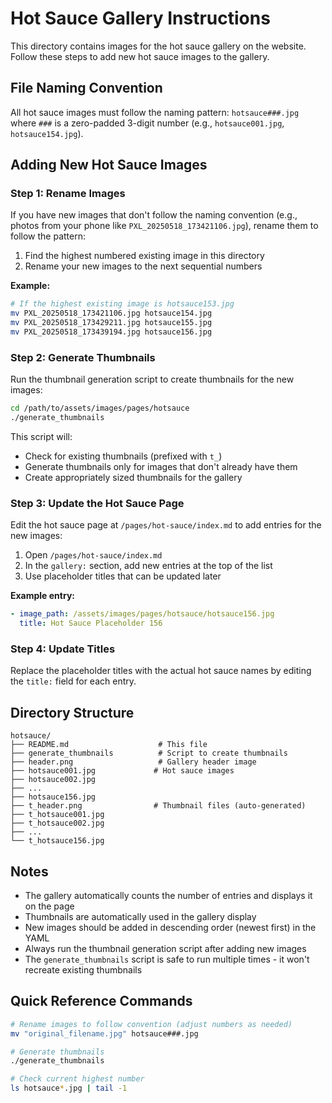 # Hot Sauce Gallery Instructions

This directory contains images for the hot sauce gallery on the website. Follow these steps to add new hot sauce images to the gallery.

## File Naming Convention

All hot sauce images must follow the naming pattern: `hotsauce###.jpg` where `###` is a zero-padded 3-digit number (e.g., `hotsauce001.jpg`, `hotsauce154.jpg`).

## Adding New Hot Sauce Images

### Step 1: Rename Images

If you have new images that don't follow the naming convention (e.g., photos from your phone like `PXL_20250518_173421106.jpg`), rename them to follow the pattern:

1. Find the highest numbered existing image in this directory
2. Rename your new images to the next sequential numbers

**Example:**
```bash
# If the highest existing image is hotsauce153.jpg
mv PXL_20250518_173421106.jpg hotsauce154.jpg
mv PXL_20250518_173429211.jpg hotsauce155.jpg
mv PXL_20250518_173439194.jpg hotsauce156.jpg
```

### Step 2: Generate Thumbnails

Run the thumbnail generation script to create thumbnails for the new images:

```bash
cd /path/to/assets/images/pages/hotsauce
./generate_thumbnails
```

This script will:
- Check for existing thumbnails (prefixed with `t_`)
- Generate thumbnails only for images that don't already have them
- Create appropriately sized thumbnails for the gallery

### Step 3: Update the Hot Sauce Page

Edit the hot sauce page at `/pages/hot-sauce/index.md` to add entries for the new images:

1. Open `/pages/hot-sauce/index.md`
2. In the `gallery:` section, add new entries at the top of the list
3. Use placeholder titles that can be updated later

**Example entry:**
```yaml
- image_path: /assets/images/pages/hotsauce/hotsauce156.jpg
  title: Hot Sauce Placeholder 156
```

### Step 4: Update Titles

Replace the placeholder titles with the actual hot sauce names by editing the `title:` field for each entry.

## Directory Structure

```
hotsauce/
├── README.md                    # This file
├── generate_thumbnails          # Script to create thumbnails
├── header.png                   # Gallery header image
├── hotsauce001.jpg             # Hot sauce images
├── hotsauce002.jpg
├── ...
├── hotsauce156.jpg
├── t_header.png                # Thumbnail files (auto-generated)
├── t_hotsauce001.jpg
├── t_hotsauce002.jpg
├── ...
└── t_hotsauce156.jpg
```

## Notes

- The gallery automatically counts the number of entries and displays it on the page
- Thumbnails are automatically used in the gallery display
- New images should be added in descending order (newest first) in the YAML
- Always run the thumbnail generation script after adding new images
- The `generate_thumbnails` script is safe to run multiple times - it won't recreate existing thumbnails

## Quick Reference Commands

```bash
# Rename images to follow convention (adjust numbers as needed)
mv "original_filename.jpg" hotsauce###.jpg

# Generate thumbnails
./generate_thumbnails

# Check current highest number
ls hotsauce*.jpg | tail -1
```